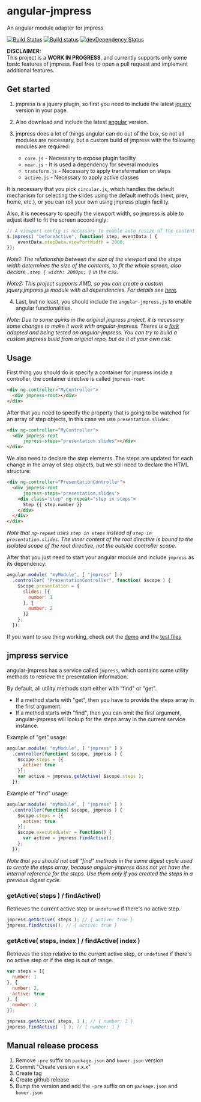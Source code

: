 angular-jmpress
===============

An angular module adapter for jmpress

[![Build Status](https://travis-ci.org/web-stories/angular-jmpress.svg)](https://travis-ci.org/web-stories/angular-jmpress)
[![Build status](https://ci.appveyor.com/api/projects/status/uvnv7ugeempbottw?svg=true)](https://ci.appveyor.com/project/FagnerMartinsBrack/angular-jmpress)
[![devDependency Status](https://david-dm.org/web-stories/angular-jmpress/dev-status.svg)](https://david-dm.org/web-stories/angular-jmpress#info=devDependencies)

**DISCLAIMER:**  
This project is a **WORK IN PROGRESS**, and currently supports only some basic features of jmpress. Feel free to open a pull request and implement additional features.

## Get started

1. jmpress is a jquery plugin, so first you need to include the latest [jquery](jquery.com) version in your page.

2. Also download and include the latest [angular](https://angularjs.org/) version.

3. jmpress does a lot of things angular can do out of the box, so not all modules are necessary, but a custom build of jmpress with the following modules are required:

    * `core.js` - Necessary to expose plugin facility
    * `near.js` - It is used a dependency for several modules
    * `transform.js` - Necessary to apply transformation on steps
    * `active.js` - Necessary to apply active classes

It is necessary that you pick `circular.js`, which handles the default mechanism for selecting the slides using the default methods (next, prev, home, etc.), or you can roll your own using jmpress plugin facility.

Also, it is necessary to specify the viewport width, so jmpress is able to adjust itself to fit the screen accordingly:

```javascript
// A viewport config is necessary to enable auto resize of the content on window resize
$.jmpress( "beforeActive", function( step, eventData ) {
	eventData.stepData.viewPortWidth = 2000;
});
```

*Note1: The relationship between the size of the viewport and the steps width determines the size of the contents, to fit the whole screen, also declare `.step { width: 2000px; }` in the css.*

*Note2: This project supports AMD, so you can create a custom jquery.jmpress.js module with all dependencies. For details see [here](https://github.com/web-stories/angular-jmpress/blob/master/src/main/jquery.jmpress.js).*

4. Last, but no least, you should include the `angular-jmpress.js` to enable angular functionalities.

*Note: Due to some quirks in the original jmpress project, it is necessary some changes to make it work with angular-jmpress. Theres is a [fork](https://github.com/web-stories/jmpress.js) adapted and being tested on angular-jmpress. You can try to build a custom jmpress build from original repo, but do it at your own risk.*

## Usage

First thing you should do is specify a container for jmpress inside a controller, the container directive is called `jmpress-root`:

```html
<div ng-controller="MyController">
  <div jmpress-root></div>
</div>
```

After that you need to specify the property that is going to be watched for an array of step objects, in this case we use `presentation.slides`:

```html
<div ng-controller="MyController">
  <div jmpress-root
      jmpress-steps="presentation.slides"></div>
</div>
```

We also need to declare the step elements. The steps are updated for each change in the array of step objects, but we still need to declare the HTML structure:

```html
<div ng-controller="PresentationController">
  <div jmpress-root
      jmpress-steps="presentation.slides">
    <div class="step" ng-repeat="step in steps">
      Step {{ step.number }}
    </div>
  </div>
</div>
```

*Note that `ng-repeat` uses `step in steps` instead of `step in presentation.slides`. The inner content of the root directive is bound to the isolated scope of the root directive, not the outside controller scope.*

After that you just need to start your angular module and include `jmpress` as its dependency:

```javascript
angular.module( "myModule", [ "jmpress" ] )
  .controller( "PresentationController", function( $scope ) {
    $scope.presentation = {
      slides: [{
        number: 1
      }, {
        number: 2
      }]
    };
  });
```

If you want to see thing working, check out the [demo](https://github.com/web-stories/angular-jmpress/tree/master/src/gh-pages/demo) and the [test files](https://github.com/web-stories/angular-jmpress/tree/master/src/test)

## jmpress service

angular-jmpress has a service called `jmpress`, which contains some utility methods to
retrieve the presentation information.

By default, all utility methods start either with "find" or "get".

* If a method starts with "get", then you have to provide the steps array in the first argument.
* If a method starts with "find", then you can omit the first argument, angular-jmpress will
  lookup for the steps array in the current service instance.

Example of "get" usage:

```javascript
angular.module( "myModule", [ "jmpress" ] )
  .controller(function( $scope, jmpress ) {
    $scope.steps = [{
      active: true
    }];
    var active = jmpress.getActive( $scope.steps );
  });
```

Example of "find" usage:

```javascript
angular.module( "myModule", [ "jmpress" ] )
  .controller(function( $scope, jmpress ) {
    $scope.steps = [{
      active: true
    }];
    $scope.executedLater = function() {
      var active = jmpress.findActive();
    };
  });
```

*Note that you should not call "find" methods in the same digest cycle used to create the steps
 array, because angular-jmpress does not yet have the internal reference for the steps. Use them
 only if you created the steps in a previous digest cycle.*

### getActive( steps ) / findActive()

Retrieves the current active step or `undefined` if there's no active step.

```javascript
jmpress.getActive( steps ); // { active: true }
jmpress.findActive(); // { active: true }
```

### getActive( steps, index ) / findActive( index )

Retrieves the step relative to the current active step, or `undefined` if there's no active step or
if the step is out of range.

```javascript
var steps = [{
  number: 1
}, {
  number: 2,
  active: true
}, {
  number: 3
}];

jmpress.getActive( steps, 1 ); // { number: 3 }
jmpress.findActive( -1 ); // { number: 1 }
```

## Manual release process

1. Remove `-pre` suffix on `package.json` and `bower.json` version
2. Commit "Create version x.x.x"
3. Create tag
4. Create github release
5. Bump the version and add the `-pre` suffix on on `package.json` and `bower.json`